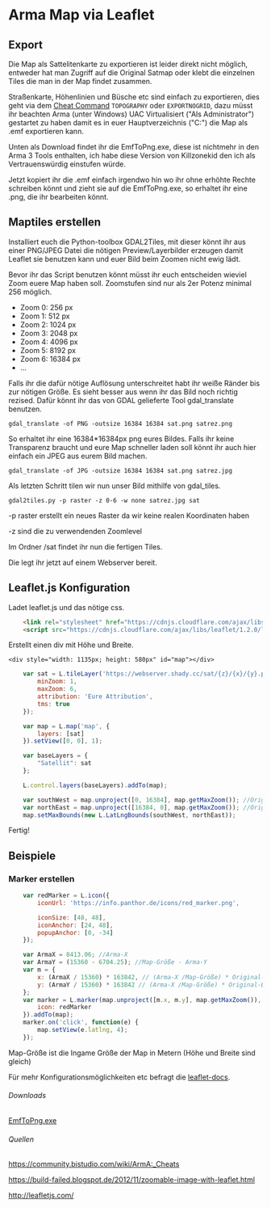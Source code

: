 # Arma Map via Leaflet

## Export

Die Map als Sattelitenkarte zu exportieren ist leider direkt nicht möglich, entweder hat man Zugriff auf die Original Satmap oder klebt die einzelnen Tiles die man in der Map findet zusammen.

Straßenkarte, Höhenlinien und Büsche etc sind einfach zu exportieren, dies geht via dem [Cheat Command](https://community.bistudio.com/wiki/ArmA:_Cheats#TOPOGRAPHY) `TOPOGRAPHY` oder `EXPORTNOGRID`, dazu müsst ihr beachten Arma (unter Windows) UAC Virtualisiert ("Als Administrator") gestartet zu haben damit es in euer Hauptverzeichnis ("C:") die Map als .emf exportieren kann.

Unten als Download findet ihr die EmfToPng.exe, diese ist nichtmehr in den Arma 3 Tools enthalten, ich habe diese Version von Killzonekid den ich als Vertrauenswürdig einstufen würde.

Jetzt kopiert ihr die .emf einfach irgendwo hin wo ihr ohne erhöhte Rechte schreiben könnt und zieht sie auf die EmfToPng.exe, so erhaltet ihr eine .png, die ihr bearbeiten könnt.

## Maptiles erstellen

Installiert euch die Python-toolbox GDAL2Tiles, mit dieser könnt ihr aus einer PNG/JPEG Datei die nötigen Preview/Layerbilder erzeugen damit Leaflet sie benutzen kann und euer Bild beim Zoomen nicht ewig lädt.

Bevor ihr das Script benutzen könnt müsst ihr euch entscheiden wieviel Zoom euere Map haben soll. Zoomstufen sind nur als 2er Potenz minimal 256 möglich.

 - Zoom 0: 256 px
 - Zoom 1: 512 px
 - Zoom 2: 1024 px
 - Zoom 3: 2048 px
 - Zoom 4: 4096 px
 - Zoom 5: 8192 px
 - Zoom 6: 16384 px
 - ...

Falls ihr die dafür nötige Auflösung unterschreitet habt ihr weiße Ränder bis zur nötigen Größe. Es sieht besser aus wenn ihr das Bild noch richtig rezised. Dafür könnt ihr das von GDAL gelieferte Tool gdal_translate benutzen.

`gdal_translate -of PNG -outsize 16384 16384 sat.png satrez.png`

So erhaltet ihr eine 16384*16384px png eures Bildes. Falls ihr keine Transparenz braucht und eure Map schneller laden soll könnt ihr auch hier einfach ein JPEG aus eurem Bild machen.

`gdal_translate -of JPG -outsize 16384 16384 sat.png satrez.jpg`

Als letzten Schritt tilen wir nun unser Bild mithilfe von gdal_tiles.

`gdal2tiles.py -p raster -z 0-6 -w none satrez.jpg sat`

 -p raster erstellt ein neues Raster da wir keine realen Koordinaten haben
 
 -z sind die zu verwendenden Zoomlevel 
 
Im Ordner /sat findet ihr nun die fertigen Tiles.
 
Die legt ihr jetzt auf einem Webserver bereit.
 
## Leaflet.js Konfiguration
 
Ladet leaflet.js und das nötige css.

```html
	<link rel="stylesheet" href="https://cdnjs.cloudflare.com/ajax/libs/leaflet/1.2.0/leaflet.css" integrity="sha256-LcmP8hlMTofQrGU6W2q3tUnDnDZ1QVraxfMkP060ekM=" crossorigin="anonymous" />
	<script src="https://cdnjs.cloudflare.com/ajax/libs/leaflet/1.2.0/leaflet.js" integrity="sha256-kdEnCVOWosn3TNsGslxB8ffuKdrZoGQdIdPwh7W1CsE=" crossorigin="anonymous"></script>
```

 
Erstellt einen div mit Höhe und Breite.
 
`<div style="width: 1135px; height: 580px" id="map"></div>`
 
```javascript
	var sat = L.tileLayer('https://webserver.shady.cc/sat/{z}/{x}/{y}.png', { //bzw .jpg
        minZoom: 1,
        maxZoom: 6,
        attribution: 'Eure Attribution',
        tms: true
    });

    var map = L.map('map', {
        layers: [sat]
    }).setView([0, 0], 1);

    var baseLayers = {
        "Satellit": sat
    };

    L.control.layers(baseLayers).addTo(map);

    var southWest = map.unproject([0, 16384], map.getMaxZoom()); //Original-Höhe
    var northEast = map.unproject([16384, 0], map.getMaxZoom()); //Original-Breite
    map.setMaxBounds(new L.LatLngBounds(southWest, northEast));
```

Fertig!

## Beispiele

### Marker erstellen

```javascript
	var redMarker = L.icon({
        iconUrl: 'https://info.panthor.de/icons/red_marker.png',

        iconSize: [48, 48],
        iconAnchor: [24, 48],
        popupAnchor: [0, -34]
    });

    var ArmaX = 8413.06; //Arma-X
    var ArmaY = (15360 - 6704.25); //Map-Größe - Arma-Y
    var m = {
        x: (ArmaX / 15360) * 163842, // (Arma-X /Map-Größe) * Original-Höhe
        y: (ArmaY / 15360) * 163842 // (Arma-X /Map-Größe) * Original-Breite
    };
    var marker = L.marker(map.unproject([m.x, m.y], map.getMaxZoom()), { //unproject
        icon: redMarker
    }).addTo(map);
    marker.on('click', function(e) {
        map.setView(e.latlng, 4);
    });
```
Map-Größe ist die Ingame Größe der Map in Metern (Höhe und Breite sind gleich)

Für mehr Konfigurationsmöglichkeiten etc befragt die [leaflet-docs](http://leafletjs.com/reference-1.2.0.html).

###### Downloads

[EmfToPng.exe](https://github.com/PanthorDE/panthorde.github.io/releases/tag/EmfToPng.exe)

###### Quellen

https://community.bistudio.com/wiki/ArmA:_Cheats

https://build-failed.blogspot.de/2012/11/zoomable-image-with-leaflet.html

http://leafletjs.com/